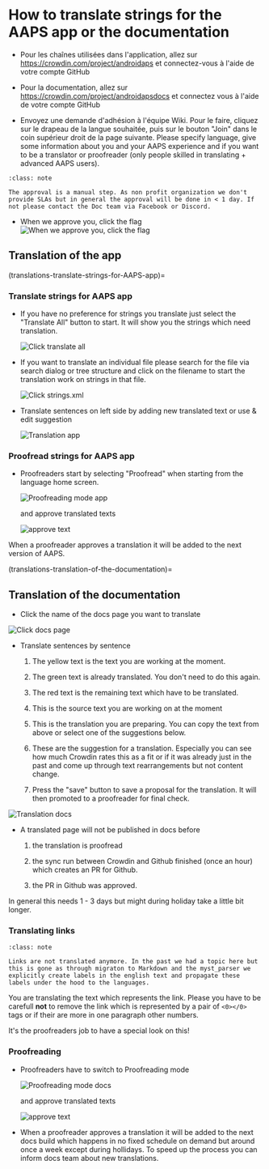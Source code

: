 # How to translate strings for the AAPS app or the documentation

- Pour les chaînes utilisées dans l'application, allez sur <https://crowdin.com/project/androidaps> et connectez-vous à l'aide de votre compte GitHub

- Pour la documentation, allez sur <https://crowdin.com/project/androidapsdocs> et connectez vous à l'aide de votre compte GitHub

- Envoyez une demande d'adhésion à l'équipe Wiki. Pour le faire, cliquez sur le drapeau de la langue souhaitée, puis sur le bouton "Join" dans le coin supérieur droit de la page suivante. Please specify language, give some information about you and your AAPS experience and if you want to be a translator or proofreader (only people skilled in translating + advanced AAPS users).

```{admonition} Time for Approval
:class: note

The approval is a manual step. As non profit organization we don't provide SLAs but in general the approval will be done in < 1 day. If not please contact the Doc team via Facebook or Discord.
```

- When we approve you, click the flag
  ![When we approve you, click the flag](../images/translation_flags.png)

## Translation of the app

(translations-translate-strings-for-AAPS-app)=

### Translate strings for AAPS app

- If you have no preference for strings you translate just select the "Translate All" button to start. It will show you the strings which need translation.

  ![Click translate all](../images/translations-click-translate-all.png)

- If you want to translate an individual file please search for the file via search dialog or tree structure and click on the filename to start the translation work on strings in that file.

  ![Click strings.xml](../images/translations-click-strings.png)

- Translate sentences on left side by adding new translated text or use & edit suggestion

  ![Translation app](../images/translations-translate.png)

### Proofread strings for AAPS app

- Proofreaders start by selecting "Proofread" when starting from the language home screen.

  ![Proofreading mode app](../images/translations-proofreading-mode.png)

  and approve translated texts

  ![approve text](../images/translations-proofreading.png)

When a proofreader approves a translation it will be added to the next version of AAPS.

(translations-translation-of-the-documentation)=

## Translation of the documentation

- Click the name of the docs page you want to translate

![Click docs page](../images/translation_WikiPage.png)

- Translate sentences by sentence

  1. The yellow text is the text you are working at the moment.

  2. The green text is already translated. You don't need to do this again.

  3. The red text is the remaining text which have to be translated.

  4. This is the source text you are working on at the moment

  5. This is the translation you are preparing. You can copy the text from above or select one of the suggestions below.

  6. These are the suggestion for a translation. Especially you can see how much Crowdin rates this as a fit or if it was already just in the past and come up through text rearrangements but not content change.

  7. Press the "save" button to save a proposal for the translation. It will then promoted to a proofreader for final check.

![Translation docs](../images/translation_WikiTranslate.png)

- A translated page will not be published in docs before

  1. the translation is proofread

  2. the sync run between Crowdin and Github finished (once an hour) which creates an PR for Github.

  3. the PR in Github was approved.

In general this needs 1 - 3 days but might during holiday take a little bit longer.

### Translating links

```{admonition} Links are not translated anymore
:class: note

Links are not translated anymore. In the past we had a topic here but this is gone as through migraton to Markdown and the myst_parser we explicitly create labels in the english text and propagate these labels under the hood to the languages.

```

You are translating the text which represents the link. Please you have to be carefull **not** to remove the link which is represented by a pair of `<0></0>` tags or if their are more in one paragraph other numbers.

It's the proofreaders job to have a special look on this!

### Proofreading

- Proofreaders have to switch to Proofreading mode

  ![Proofreading mode docs](../images/translation_WikiProofreadingmode.png)

  and approve translated texts

  ![approve text](../images/translations-proofreading.png)

- When a proofreader approves a translation it will be added to the next docs build which happens in no fixed schedule on demand but around once a week except during hollidays. To speed up the process you can inform docs team about new translations.
